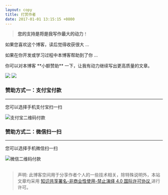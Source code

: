 ```yaml
---
layout: copy
title: 打赏作者
date: 2017-01-01 13:15:15 +0800
---
```


> **您的支持是将是我写作最大的动力**！

<p>如果您喜欢这个博客，读后觉得收获很大 ...</p>
<p>如果在你开发或学习过程中本博客帮助到了你 ...</p>
<p>你可以对本博客 **小额赞助** 一下，让我有动力继续写出更高质量的文章。</p>
<div class="clearfix">
<img src="{{ '/styles/images/donate.png' | prepend: site.baseurl }}"/>
<img src="{{ '/styles/images/donate_1.png' | prepend: site.baseurl }}"/>
</div>
<div class="row text-center">
<div class="col-sm-12 col-md-6">
<h3>赞助方式一：支付宝付款</h3>
<hr>
<p>您可以选择手机支付宝扫一扫</p>
<img src="{{ '/styles/images/zhifubao.jpg' | prepend: site.baseurl }}" alt="支付宝二维码付款" />
</div>
<div class="col-sm-12 col-md-6">
<h3>赞助方式二：微信扫一扫</h3>
<hr>
<p>您可以选择手机微信扫一扫</p>
<img src="{{ '/styles/images/weixin.png' | prepend: site.baseurl }}" alt="微信二维码付款" />
</div>
</div>

<br>

> 声明: 此博客空间用于分享作者个人的一些技术相关，除特殊说明外，本站文章均采用 <a rel="license" href="https://creativecommons.org/licenses/by-nc-nd/4.0/deed.zh"> 知识共享署名-非商业性使用-禁止演绎 4.0 国际许可协议 </a>进行许可。

